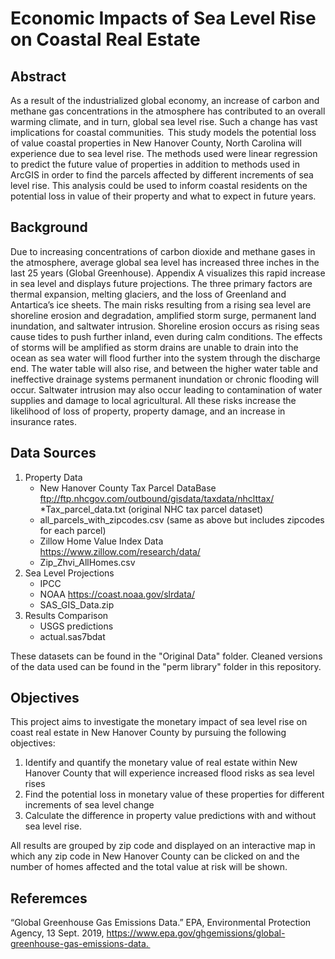 # Economic Impacts of Sea Level Rise on Coastal Real Estate

## Abstract

As a result of the industrialized global economy, an increase of carbon and methane gas concentrations in the atmosphere has contributed to an overall warming climate, and in turn, global sea level rise. Such a change has vast implications for coastal communities.  This study models the potential loss of value coastal properties in New Hanover County, North Carolina will experience due to sea level rise. The methods used were linear regression to predict the future value of properties in addition to methods used in ArcGIS in order to find the parcels affected by different increments of sea level rise. This analysis could be used to inform coastal residents on the potential loss in value of their property and what to expect in future years. 

## Background

Due to increasing concentrations of carbon dioxide and methane gases in the atmosphere, average global sea level has increased three inches in the last 25 years (Global Greenhouse). Appendix A visualizes this rapid increase in sea level and displays future projections. The three primary factors are thermal expansion, melting glaciers, and the loss of Greenland and Antartica’s ice sheets. The main risks resulting from a rising sea level are shoreline erosion and degradation, amplified storm surge, permanent land inundation, and saltwater intrusion. Shoreline erosion occurs as rising seas cause tides to push further inland, even during calm conditions. The effects of storms will be amplified as storm drains are unable to drain into the ocean as sea water will flood further into the system through the discharge end. The water table will also rise, and between the higher water table and ineffective drainage systems permanent inundation or chronic flooding will occur. Saltwater intrusion may also occur leading to contamination of water supplies and damage to local agricultural. All these risks increase the likelihood of loss of property, property damage, and an increase in insurance rates. 


## Data Sources
1. Property Data
    * New Hanover County Tax Parcel DataBase
    ftp://ftp.nhcgov.com/outbound/gisdata/taxdata/nhclttax/
    *Tax_parcel_data.txt (original NHC tax parcel dataset)
    * all_parcels_with_zipcodes.csv (same as above but includes zipcodes for each parcel)
    * Zillow Home Value Index Data
    https://www.zillow.com/research/data/
    * Zip_Zhvi_AllHomes.csv
2. Sea Level Projections
    * IPCC
    * NOAA 
    https://coast.noaa.gov/slrdata/
    * SAS_GIS_Data.zip
3. Results Comparison
   * USGS predictions
   * actual.sas7bdat


These datasets can be found in the "Original Data" folder. Cleaned versions of the data used can be found in the "perm library" folder in this repository. 

## Objectives
This project aims to investigate the monetary impact of sea level rise on coast real estate in New Hanover County by pursuing the following objectives:
1. Identify and quantify the monetary value of real estate within New Hanover County that will experience increased flood risks as sea level rises
2. Find the potential loss in monetary value of these properties for different increments of sea level change
3. Calculate the difference in property value predictions with and without sea level rise.

All results are grouped by zip code and displayed on an interactive map in which any zip code in New Hanover County can be clicked on and the number of homes affected and the total value at risk will be shown.


## Referemces

“Global Greenhouse Gas Emissions Data.” EPA, Environmental Protection Agency, 13 Sept. 2019, https://www.epa.gov/ghgemissions/global-greenhouse-gas-emissions-data.  
